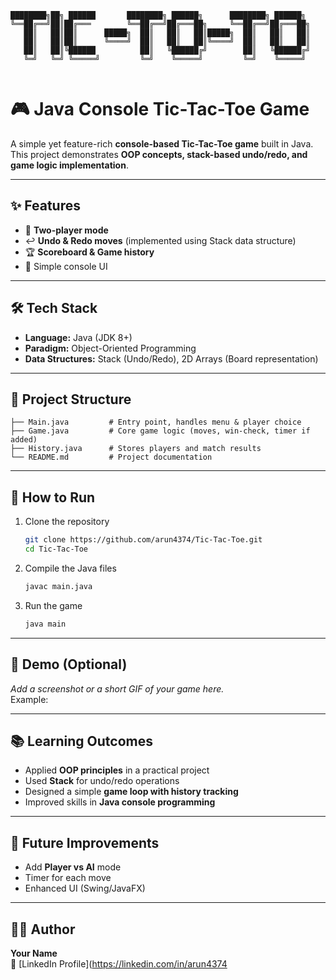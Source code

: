 ```
████████╗██╗ ██████       ████████╗ ██████╗      ████████╗ ██████╗ 
╚══██╔══╝██║██╔═══        ╚══██╔══╝██╔═══██╗     ╚══██╔══╝██╔═══██╗
   ██║   ██║██║      █████╗  ██║   ██║   ██║█████╗  ██║   ██║   ██║
   ██║   ██║██║      ╚════╝  ██║   ██║   ██║╚════╝  ██║   ██║   ██║
   ██║   ██║╚██████          ██║   ╚██████╔╝        ██║   ╚██████╔╝
   ╚═╝   ╚═╝ ╚═════╝         ╚═╝    ╚═════╝         ╚═╝    ╚═════╝ 
                                                                    
```

# 🎮 Java Console Tic-Tac-Toe Game  

A simple yet feature-rich **console-based Tic-Tac-Toe game** built in Java.  
This project demonstrates **OOP concepts, stack-based undo/redo, and game logic implementation**.  

---

## ✨ Features  
- 👥 **Two-player mode**  
- ↩️ **Undo & Redo moves** (implemented using Stack data structure)  
- 🏆 **Scoreboard & Game history**  
- 🎯 Simple console UI  

---

## 🛠️ Tech Stack  
- **Language:** Java (JDK 8+)  
- **Paradigm:** Object-Oriented Programming  
- **Data Structures:** Stack (Undo/Redo), 2D Arrays (Board representation)  

---

## 📂 Project Structure  
```
├── Main.java         # Entry point, handles menu & player choice
├── Game.java         # Core game logic (moves, win-check, timer if added)
├── History.java      # Stores players and match results
└── README.md         # Project documentation
```

---

## 🚀 How to Run  
1. Clone the repository  
   ```bash
   git clone https://github.com/arun4374/Tic-Tac-Toe.git
   cd Tic-Tac-Toe
   ```
2. Compile the Java files  
   ```bash
   javac main.java
   ```
3. Run the game  
   ```bash
   java main
   ```

---

## 🎥 Demo (Optional)  
_Add a screenshot or a short GIF of your game here._  
Example:  
 

---

## 📚 Learning Outcomes  
- Applied **OOP principles** in a practical project  
- Used **Stack** for undo/redo operations  
- Designed a simple **game loop with history tracking**  
- Improved skills in **Java console programming**  

---

## 📌 Future Improvements  
- Add **Player vs AI** mode  
- Timer for each move  
- Enhanced UI (Swing/JavaFX)  

---

## 👨‍💻 Author  
**Your Name**  
🔗 [LinkedIn Profile](https://linkedin.com/in/arun4374  
